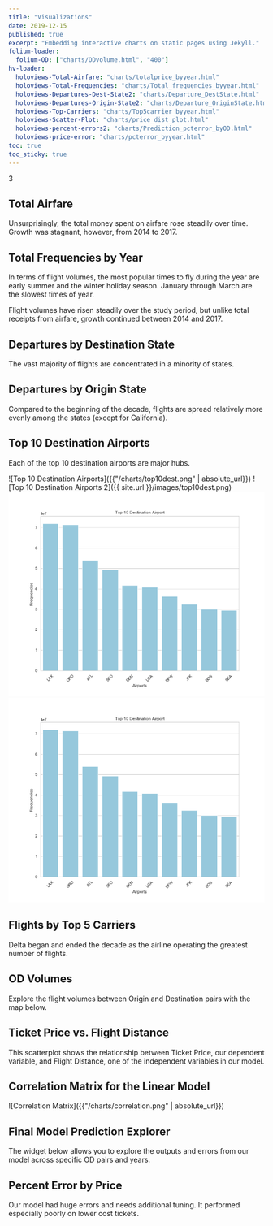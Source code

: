 ```yaml
---
title: "Visualizations"
date: 2019-12-15
published: true
excerpt: "Embedding interactive charts on static pages using Jekyll."
folium-loader:
  folium-OD: ["charts/ODvolume.html", "400"]
hv-loader:
  holoviews-Total-Airfare: "charts/totalprice_byyear.html"
  holoviews-Total-Frequencies: "charts/Total_frequencies_byyear.html"
  holoviews-Departures-Dest-State2: "charts/Departure_DestState.html"
  holoviews-Departures-Origin-State2: "charts/Departure_OriginState.html"
  holoviews-Top-Carriers: "charts/Top5carrier_byyear.html"
  holoviews-Scatter-Plot: "charts/price_dist_plot.html"
  holoviews-percent-errors2: "charts/Prediction_pcterror_byOD.html"
  holoviews-price-error: "charts/pcterror_byyear.html"
toc: true
toc_sticky: true
---
```


3

## Total Airfare

Unsurprisingly, the total money spent on airfare rose steadily over time. Growth was stagnant, however, from 2014 to 2017.

<div id="holoviews-Total-Airfare"></div> 

## Total Frequencies by Year

In terms of flight volumes, the most popular times to fly during the year are early summer and the winter holiday season. January through March are the slowest times of year.

Flight volumes have risen steadily over the study period, but unlike total receipts from airfare, growth continued between 2014 and 2017.

<div id="holoviews-Total-Frequencies"></div> 

## Departures by Destination State

The vast majority of flights are concentrated in a minority of states.

<div id="holoviews-Departures-Dest-State2"></div> 

## Departures by Origin State

Compared to the beginning of the decade, flights are spread relatively more evenly among the states (except for California).

<div id="holoviews-Departures-Origin-State2"></div>

## Top 10 Destination Airports

Each of the top 10 destination airports are major hubs.

![Top 10 Destination Airports]({{"/charts/top10dest.png" | absolute_url}})
![Top 10 Destination Airports 2]({{ site.url }}/images/top10dest.png)
![Top 10 Destination Airports 3](./images/top10dest.png)
![Top 10 Destination Airports 4](images/top10dest.png)

## Flights by Top 5 Carriers

Delta began and ended the decade as the airline operating the greatest number of flights.

<div id="holoviews-Top-Carriers"></div>

## OD Volumes

Explore the flight volumes between Origin and Destination pairs with the map below.

<div id="folium-OD"></div>

## Ticket Price vs. Flight Distance

This scatterplot shows the relationship between Ticket Price, our dependent variable, and Flight Distance, one of the independent variables in our model.

<div id="holoviews-Scatter-Plot"></div>

## Correlation Matrix for the Linear Model

![Correlation Matrix]({{"/charts/correlation.png" | absolute_url}})

## Final Model Prediction Explorer

The widget below allows you to explore the outputs and errors from our model across specific OD pairs and years.

<div id="holoviews-percent-errors2"></div>

## Percent Error by Price

Our model had huge errors and needs additional tuning. It performed especially poorly on lower cost tickets.

<div id="holoviews-price-error"></div>
